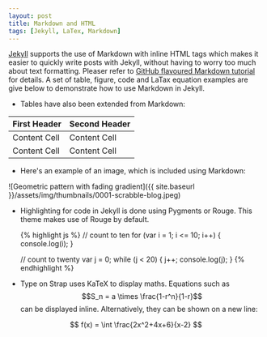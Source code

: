 ```yaml
---
layout: post
title: Markdown and HTML
tags: [Jekyll, LaTex, Markdown]
---
```


[Jekyll](https://jekyllrb.com/) supports the use of Markdown with inline HTML tags which makes it easier to quickly write posts with Jekyll, without having to worry too much about text formatting. Pleaser refer to [GitHub flavoured Markdown tutorial](https://guides.github.com/features/mastering-markdown/) for details. A set of table, figure, code and LaTax equation examples are give below to demonstrate how to use Markdown in Jekyll.

  * Tables have also been extended from Markdown:

  First Header  | Second Header
  ------------- | -------------
  Content Cell  | Content Cell
  Content Cell  | Content Cell

  * Here's an example of an image, which is included using Markdown:

  ![Geometric pattern with fading gradient]({{ site.baseurl }}/assets/img/thumbnails/0001-scrabble-blog.jpeg)

  * Highlighting for code in Jekyll is done using Pygments or Rouge. This theme makes use of Rouge by default.

    {% highlight js %}
    // count to ten
    for (var i = 1; i <= 10; i++) {
        console.log(i);
    }

    // count to twenty
    var j = 0;
    while (j < 20) {
        j++;
        console.log(j);
    }
    {% endhighlight %}

  * Type on Strap uses KaTeX to display maths. Equations such as $$S_n = a \times \frac{1-r^n}{1-r}$$ can be displayed inline. Alternatively, they can be shown on a new line:

$$ f(x) = \int \frac{2x^2+4x+6}{x-2} $$
